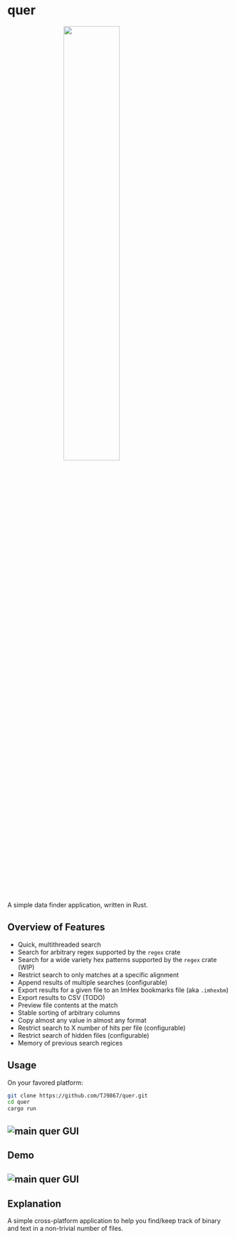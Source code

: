 # quer
<img src="https://raw.githubusercontent.com/TJ9867/quer/main/rsrc/icon/quer-icon-512x512.png"
     style="display:block;float:none;margin-left:auto;margin-right:auto;width:50%">


A simple data finder application, written in Rust.

## Overview of Features
- Quick, multithreaded search
- Search for arbitrary regex supported by the `regex` crate
- Search for a wide variety hex patterns supported by the `regex` crate (WIP)
- Restrict search to only matches at a specific alignment
- Append results of multiple searches (configurable)
- Export results for a given file to an ImHex bookmarks file (aka `.imhexbm`)
- Export results to CSV (TODO)
- Preview file contents at the match
- Stable sorting of arbitrary columns
- Copy almost any value in almost any format
- Restrict search to X number of hits per file (configurable)
- Restrict search of hidden files (configurable)
- Memory of previous search regices

## Usage
On your favored platform:
```bash
git clone https://github.com/TJ9867/quer.git
cd quer
cargo run
```

![main quer GUI](https://raw.githubusercontent.com/TJ9867/quer/refs/heads/main/rsrc/main_gui.png)
---
## Demo
![main quer GUI](https://raw.githubusercontent.com/TJ9867/quer/main/rsrc/example_usage.gif)
---

## Explanation
A simple cross-platform application to help you find/keep track of binary and text in a non-trivial number of files.


